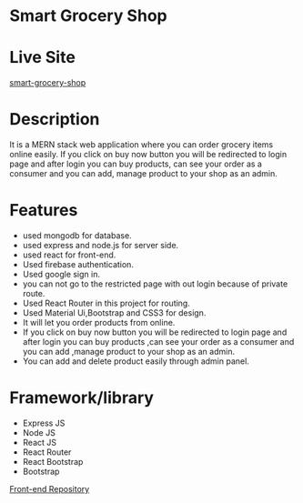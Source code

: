 # Smart Grocery Shop

# Live Site
[smart-grocery-shop](https://smart-grocery-shop-9d275.web.app/)

# Description
It is a MERN stack web application where you can order grocery items online easily. If you click on buy now button you will be redirected to login page and after login you can buy products, can see your order as a consumer and you can add, manage product to your shop as an admin. 

# Features
- used mongodb for database.
- used express and node.js for server side.
- used react for front-end.
- Used firebase authentication.
- Used google sign in.
- you can not go to the restricted page with out login because of private route.
- Used React Router in this project for routing.
- Used Material Ui,Bootstrap and CSS3 for design.
- It will let you order products from online.
- If you click on buy now button you will be redirected to login page and after login you can buy products ,can see your order as a consumer and you can add ,manage  product to your shop as an admin.
- You can add and delete product easily through admin panel.

# Framework/library
- Express JS
- Node JS
- React JS
- React Router 
- React Bootstrap 
- Bootstrap

[Front-end Repository](https://github.com/iftekharhasanrifat/smart-grocery-shop-client)
